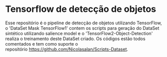 # Tensorflow de detecção de objetos

Esse repositório é o pipeline de detecção de objetos utilizando TensorFlow, o 'DataSet Mask TensorFlow1' contem os scripts para geração do DataSet sintético utilizando salience model e o 'TensorFlow2-Object-Detection' realiza o treinamento deste DataSet criado.
Os códigos estão todos comentados e tem como suporte o repositório https://github.com/Nicolasalan/Scripts-Dataset.
